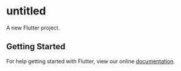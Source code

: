 # untitled

A new Flutter project.

## Getting Started

For help getting started with Flutter, view our online
[documentation](https://flutter.io/).
